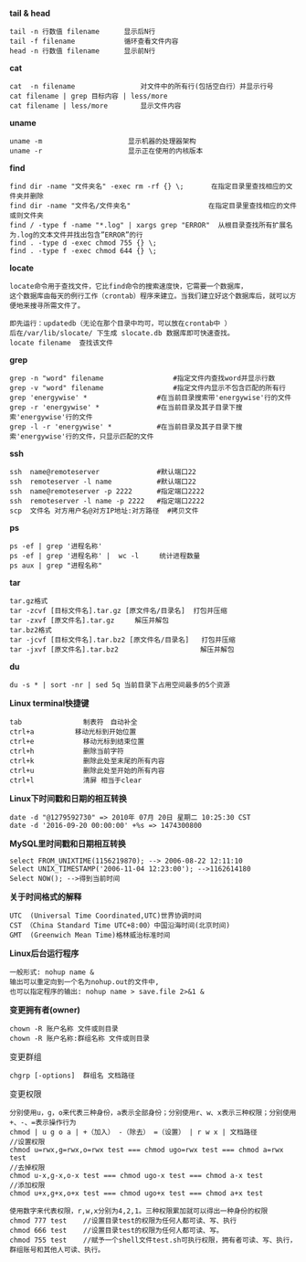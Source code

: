 **tail  & head**

	tail -n 行数值 filename      显示后N行
	tail -f filename            循环查看文件内容
	head -n 行数值 filename      显示前N行
**cat**

	cat  -n filename     	 		对文件中的所有行(包括空白行）并显示行号 
	cat filename | grep 目标内容 | less/more
	cat filename | less/more  		显示文件内容
**uname**

    uname -m 				     显示机器的处理器架构
    uname -r 				     显示正在使用的内核版本
**find**

	find dir -name "文件夹名" -exec rm -rf {} \;　     在指定目录里查找相应的文件夹并删除
	find dir -name "文件名/文件夹名"                   在指定目录里查找相应的文件或则文件夹
	find / -type f -name "*.log" | xargs grep "ERROR"  从根目录查找所有扩展名为.log的文本文件并找出包含”ERROR”的行
	find . -type d -exec chmod 755 {} \; 
	find . -type f -exec chmod 644 {} \; 

**locate**

	locate命令用于查找文件，它比find命令的搜索速度快，它需要一个数据库，
	这个数据库由每天的例行工作（crontab）程序来建立。当我们建立好这个数据库后，就可以方便地来搜寻所需文件了。
	
	即先运行：updatedb（无论在那个目录中均可，可以放在crontab中 ）
	后在/var/lib/slocate/ 下生成 slocate.db 数据库即可快速查找。
	locate filename  查找该文件

**grep**

	grep -n "word" filename					#指定文件内查找word并显示行数
	grep -v "word" filename 				#指定文件内显示不包含匹配的所有行
	grep 'energywise' *           		#在当前目录搜索带'energywise'行的文件
	grep -r 'energywise' *        		#在当前目录及其子目录下搜索'energywise'行的文件
	grep -l -r 'energywise' *     		#在当前目录及其子目录下搜索'energywise'行的文件，只显示匹配的文件	

**ssh**

	ssh  name@remoteserver				#默认端口22
	ssh  remoteserver -l name			#默认端口22
	ssh  name@remoteserver -p 2222		#指定端口2222
	ssh  remoteserver -l name -p 2222	#指定端口2222
	scp  文件名 对方用户名@对方IP地址:对方路径  #拷贝文件

**ps**

    ps -ef | grep '进程名称'
    ps -ef | grep '进程名称' |  wc -l     统计进程数量
    ps aux | grep "进程名称"

**tar**
```
tar.gz格式
tar -zcvf [目标文件名].tar.gz [原文件名/目录名]  打包并压缩
tar -zxvf [原文件名].tar.gz		解压并解包	
tar.bz2格式
tar -jcvf [目标文件名].tar.bz2 [原文件名/目录名]   打包并压缩
tar -jxvf [原文件名].tar.bz2					解压并解包
```

**du**

```shell
du -s * | sort -nr | sed 5q 当前目录下占用空间最多的5个资源
```

**Linux terminal快捷键**

```
tab 	          制表符　自动补全
ctrl+a 	        移动光标到开始位置
ctrl+e            移动光标到结束位置
ctrl+h            删除当前字符
ctrl+k            删除此处至末尾的所有内容
ctrl+u            删除此处至开始的所有内容
ctrl+l            清屏 相当于clear
```

**Linux下时间戳和日期的相互转换**

	date -d "@1279592730" => 2010年 07月 20日 星期二 10:25:30 CST
	date -d '2016-09-20 00:00:00' +%s => 1474300800
**MySQL里时间戳和日期相互转换**

	select FROM_UNIXTIME(1156219870); --> 2006-08-22 12:11:10
	Select UNIX_TIMESTAMP('2006-11-04 12:23:00'); -->1162614180
	Select NOW(); -->得到当前时间

**关于时间格式的解释**

```shell
UTC	 (Universal Time Coordinated,UTC)世界协调时间
CST （China Standard Time UTC+8:00）中国沿海时间(北京时间)
GMT  (Greenwich Mean Time)格林威治标准时间
```

**Linux后台运行程序**

```shell
一般形式: nohup name &
输出可以重定向到一个名为nohup.out的文件中,
也可以指定程序的输出: nohup name > save.file 2>&1 &
```

**变更拥有者(owner)**

```
chown -R 账户名称 文件或则目录
chown -R 账户名称:群组名称 文件或则目录
```

变更群组

```
chgrp [-options]  群组名 文档路径
```

变更权限

```
分别使用u，g，o来代表三种身份，a表示全部身份；分别使用r、w、x表示三种权限；分别使用+、-、=表示操作行为
chmod | u g o a | +（加入） -（除去） =（设置） | r w x | 文档路径 
//设置权限
chmod u=rwx,g=rwx,o=rwx test === chmod ugo=rwx test === chmod a=rwx test
//去掉权限
chmod u-x,g-x,o-x test === chmod ugo-x test === chmod a-x test
//添加权限
chmod u+x,g+x,o+x test === chmod ugo+x test === chmod a+x test

使用数字来代表权限，r,w,x分别为4,2,1。三种权限累加就可以得出一种身份的权限
chmod 777 test    //设置目录test的权限为任何人都可读、写、执行
chmod 666 test    //设置目录test的权限为任何人都可读、写。
chmod 755 test    //赋予一个shell文件test.sh可执行权限，拥有者可读、写、执行，群组账号和其他人可读、执行。
```

